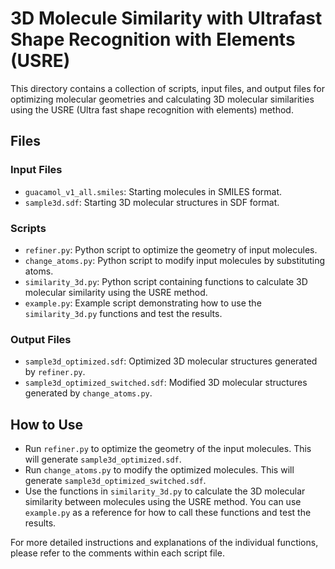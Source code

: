 # 3D Molecule Similarity with Ultrafast Shape Recognition with Elements (USRE)

This directory contains a collection of scripts, input files, and output files for optimizing molecular geometries and calculating 3D molecular similarities using the USRE (Ultra fast shape recognition with elements) method.

## Files

### Input Files
- `guacamol_v1_all.smiles`: Starting molecules in SMILES format.
- `sample3d.sdf`: Starting 3D molecular structures in SDF format.

### Scripts
- `refiner.py`: Python script to optimize the geometry of input molecules.
- `change_atoms.py`: Python script to modify input molecules by substituting atoms.
- `similarity_3d.py`: Python script containing functions to calculate 3D molecular similarity using the USRE method.
- `example.py`: Example script demonstrating how to use the `similarity_3d.py` functions and test the results.

### Output Files
- `sample3d_optimized.sdf`: Optimized 3D molecular structures generated by `refiner.py`.
- `sample3d_optimized_switched.sdf`: Modified 3D molecular structures generated by `change_atoms.py`.

## How to Use

- Run `refiner.py` to optimize the geometry of the input molecules. This will generate `sample3d_optimized.sdf`.
- Run `change_atoms.py` to modify the optimized molecules. This will generate `sample3d_optimized_switched.sdf`.
- Use the functions in `similarity_3d.py` to calculate the 3D molecular similarity between molecules using the USRE method. You can use `example.py` as a reference for how to call these functions and test the results.

For more detailed instructions and explanations of the individual functions, please refer to the comments within each script file.
